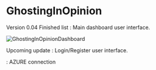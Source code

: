 # GhostingInOpinion

Version 0.04 Finished list
: Main dashboard user interface.


![GhostingInOpinionDashboard](https://user-images.githubusercontent.com/77049442/106279101-7db6f900-626e-11eb-8f5e-be15f52930f2.png)

Upcoming update
: Login/Register user interface.



: AZURE connection
